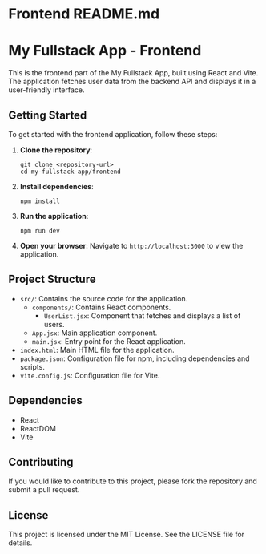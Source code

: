 # Frontend README.md

# My Fullstack App - Frontend

This is the frontend part of the My Fullstack App, built using React and Vite. The application fetches user data from the backend API and displays it in a user-friendly interface.

## Getting Started

To get started with the frontend application, follow these steps:

1. **Clone the repository**:
   ```
   git clone <repository-url>
   cd my-fullstack-app/frontend
   ```

2. **Install dependencies**:
   ```
   npm install
   ```

3. **Run the application**:
   ```
   npm run dev
   ```

4. **Open your browser**:
   Navigate to `http://localhost:3000` to view the application.

## Project Structure

- `src/`: Contains the source code for the application.
  - `components/`: Contains React components.
    - `UserList.jsx`: Component that fetches and displays a list of users.
  - `App.jsx`: Main application component.
  - `main.jsx`: Entry point for the React application.
- `index.html`: Main HTML file for the application.
- `package.json`: Configuration file for npm, including dependencies and scripts.
- `vite.config.js`: Configuration file for Vite.

## Dependencies

- React
- ReactDOM
- Vite

## Contributing

If you would like to contribute to this project, please fork the repository and submit a pull request.

## License

This project is licensed under the MIT License. See the LICENSE file for details.